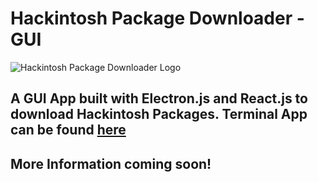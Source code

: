 # Hackintosh Package Downloader - GUI
![Hackintosh Package Downloader Logo]("https://github.com/shreyas1307/hackintosh-pkg-electron/blob/master/public/icon.png?raw=true")
## A GUI App built with Electron.js and React.js to download Hackintosh Packages. Terminal App can be found [here](https://github.com/shreyas1307/hackintosh-pkg-cli)

## More Information coming soon!
